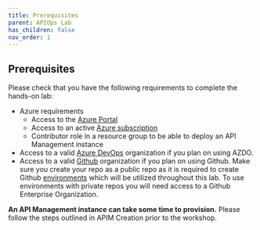 ```yaml
---
title: Prerequisites
parent: APIOps Lab
has_children: false
nav_order: 1
---
```


## Prerequisites
Please check that you have the following requirements to complete the hands-on lab:

- Azure requirements
  - Access to the [Azure Portal](https://www.portal.azure.com)
  - Access to an active [Azure subscription](https://portal.azure.com/#blade/Microsoft_Azure_Billing/SubscriptionsBlade)
  - Contributor role in a resource group to be able to deploy an API Management instance
- Access to a valid [Azure DevOps](https://dev.azure.com) organization if you plan on using AZDO.
- Access to a valid [Github](https://www.github.com) organization if you plan on using Github. Make sure you create your repo as a public repo as it is required to create Github [environments](https://docs.github.com/en/actions/deployment/targeting-different-environments/using-environments-for-deployment) which will be utilized throughout this lab. To use environments with private repos you will need access to a Github Enterprise Organization.

**An API Management instance can take some time to provision.** Please follow the steps outlined in APIM Creation prior to the workshop.